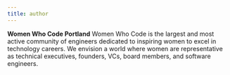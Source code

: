 ```yaml
---
title: author
---
```


**Women Who Code Portland** Women Who Code is the largest and most active community of engineers dedicated to inspiring women to excel in technology careers. We envision a world where women are representative as technical executives, founders, VCs, board members, and software engineers.

